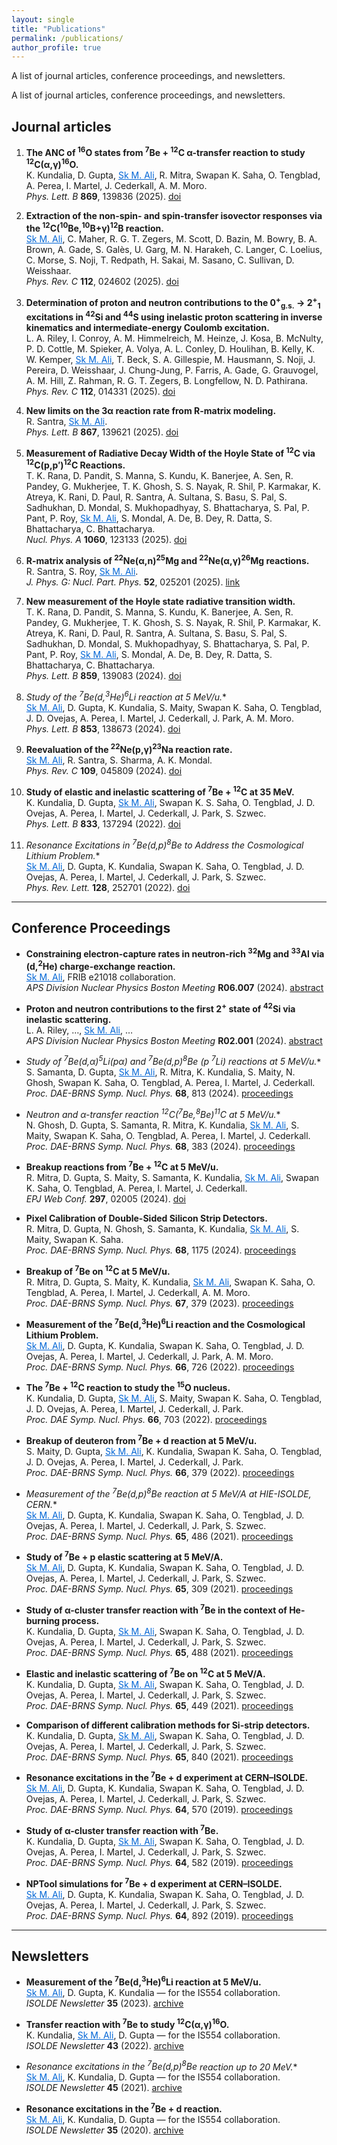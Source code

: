 ```yaml
---
layout: single
title: "Publications"
permalink: /publications/
author_profile: true
---
```

A list of journal articles, conference proceedings, and newsletters.

<style>
.me { color:#0366d6; text-decoration: underline; }
</style>

A list of journal articles, conference proceedings, and newsletters.

## Journal articles

1. **The ANC of <sup>16</sup>O states from <sup>7</sup>Be + <sup>12</sup>C α-transfer reaction to study <sup>12</sup>C(α,γ)<sup>16</sup>O.**<br>
   K. Kundalia, D. Gupta, <span class="me">Sk M. Ali</span>, R. Mitra, Swapan K. Saha, O. Tengblad, A. Perea, I. Martel, J. Cederkall, A. M. Moro.<br>
   *Phys. Lett. B* **869**, 139836 (2025). [doi](https://doi.org/10.1016/j.physletb.2025.139836)

2. **Extraction of the non-spin- and spin-transfer isovector responses via the <sup>12</sup>C(<sup>10</sup>Be,<sup>10</sup>B+γ)<sup>12</sup>B reaction.**<br>
   <span class="me">Sk M. Ali</span>, C. Maher, R. G. T. Zegers, M. Scott, D. Bazin, M. Bowry, B. A. Brown, A. Gade, S. Galès, U. Garg, M. N. Harakeh, C. Langer, C. Loelius, C. Morse, S. Noji, T. Redpath, H. Sakai, M. Sasano, C. Sullivan, D. Weisshaar.<br>
   *Phys. Rev. C* **112**, 024602 (2025). [doi](https://doi.org/10.1103/48q9-fngt)

3. **Determination of proton and neutron contributions to the 0<sup>+</sup><sub>g.s.</sub> → 2<sup>+</sup><sub>1</sub> excitations in <sup>42</sup>Si and <sup>44</sup>S using inelastic proton scattering in inverse kinematics and intermediate-energy Coulomb excitation.**<br>
   L. A. Riley, I. Conroy, A. M. Himmelreich, M. Heinze, J. Kosa, B. McNulty, P. D. Cottle, M. Spieker, A. Volya, A. L. Conley, D. Houlihan, B. Kelly, K. W. Kemper, <span class="me">Sk M. Ali</span>, T. Beck, S. A. Gillespie, M. Hausmann, S. Noji, J. Pereira, D. Weisshaar, J. Chung-Jung, P. Farris, A. Gade, G. Grauvogel, A. M. Hill, Z. Rahman, R. G. T. Zegers, B. Longfellow, N. D. Pathirana.<br>
   *Phys. Rev. C* **112**, 014331 (2025). [doi](https://doi.org/10.1103/b8xj-ycqk)

4. **New limits on the 3α reaction rate from R-matrix modeling.**<br>
   R. Santra, <span class="me">Sk M. Ali</span>.<br>
   *Phys. Lett. B* **867**, 139621 (2025). [doi](https://doi.org/10.1016/j.physletb.2025.139621)

5. **Measurement of Radiative Decay Width of the Hoyle State of <sup>12</sup>C via <sup>12</sup>C(p,p′)<sup>12</sup>C Reactions.**<br>
   T. K. Rana, D. Pandit, S. Manna, S. Kundu, K. Banerjee, A. Sen, R. Pandey, G. Mukherjee, T. K. Ghosh, S. S. Nayak, R. Shil, P. Karmakar, K. Atreya, K. Rani, D. Paul, R. Santra, A. Sultana, S. Basu, S. Pal, S. Sadhukhan, D. Mondal, S. Mukhopadhyay, S. Bhattacharya, S. Pal, P. Pant, P. Roy, <span class="me">Sk M. Ali</span>, S. Mondal, A. De, B. Dey, R. Datta, S. Bhattacharya, C. Bhattacharya.<br>
   *Nucl. Phys. A* **1060**, 123133 (2025). [doi](https://doi.org/10.1016/j.nuclphysa.2025.123133)

6. **R-matrix analysis of <sup>22</sup>Ne(α,n)<sup>25</sup>Mg and <sup>22</sup>Ne(α,γ)<sup>26</sup>Mg reactions.**<br>
   R. Santra, S. Roy, <span class="me">Sk M. Ali</span>.<br>
   *J. Phys. G: Nucl. Part. Phys.* **52**, 025201 (2025). [link](https://iopscience.iop.org/article/10.1088/1361-6471/ad99ec)

7. **New measurement of the Hoyle state radiative transition width.**<br>
   T. K. Rana, D. Pandit, S. Manna, S. Kundu, K. Banerjee, A. Sen, R. Pandey, G. Mukherjee, T. K. Ghosh, S. S. Nayak, R. Shil, P. Karmakar, K. Atreya, K. Rani, D. Paul, R. Santra, A. Sultana, S. Basu, S. Pal, S. Sadhukhan, D. Mondal, S. Mukhopadhyay, S. Bhattacharya, S. Pal, P. Pant, P. Roy, <span class="me">Sk M. Ali</span>, S. Mondal, A. De, B. Dey, R. Datta, S. Bhattacharya, C. Bhattacharya.<br>
   *Phys. Lett. B* **859**, 139083 (2024). [doi](https://doi.org/10.1016/j.physletb.2024.139083)

8. **Study of the <sup>7</sup>Be(d,<sup>3</sup>He)<sup>6</sup>Li* reaction at 5 MeV/u.**<br>
   <span class="me">Sk M. Ali</span>, D. Gupta, K. Kundalia, S. Maity, Swapan K. Saha, O. Tengblad, J. D. Ovejas, A. Perea, I. Martel, J. Cederkall, J. Park, A. M. Moro.<br>
   *Phys. Lett. B* **853**, 138673 (2024). [doi](https://doi.org/10.1016/j.physletb.2024.138673)

9. **Reevaluation of the <sup>22</sup>Ne(p,γ)<sup>23</sup>Na reaction rate.**<br>
   <span class="me">Sk M. Ali</span>, R. Santra, S. Sharma, A. K. Mondal.<br>
   *Phys. Rev. C* **109**, 045809 (2024). [doi](https://doi.org/10.1103/PhysRevC.109.045809)

10. **Study of elastic and inelastic scattering of <sup>7</sup>Be + <sup>12</sup>C at 35 MeV.**<br>
    K. Kundalia, D. Gupta, <span class="me">Sk M. Ali</span>, Swapan K. S. Saha, O. Tengblad, J. D. Ovejas, A. Perea, I. Martel, J. Cederkall, J. Park, S. Szwec.<br>
    *Phys. Lett. B* **833**, 137294 (2022). [doi](https://doi.org/10.1016/j.physletb.2022.137294)

11. **Resonance Excitations in <sup>7</sup>Be(d,p)<sup>8</sup>Be* to Address the Cosmological Lithium Problem.**<br>
    <span class="me">Sk M. Ali</span>, D. Gupta, K. Kundalia, Swapan K. Saha, O. Tengblad, J. D. Ovejas, A. Perea, I. Martel, J. Cederkall, J. Park, S. Szwec.<br>
    *Phys. Rev. Lett.* **128**, 252701 (2022). [doi](https://doi.org/10.1103/PhysRevLett.128.252701)

---

## Conference Proceedings

- **Constraining electron-capture rates in neutron-rich <sup>32</sup>Mg and <sup>33</sup>Al via (d,<sup>2</sup>He) charge-exchange reaction.**<br>
  <span class="me">Sk M. Ali</span>, FRIB e21018 collaboration.<br>
  *APS Division Nuclear Physics Boston Meeting* **R06.007** (2024). [abstract](https://ui.adsabs.harvard.edu/abs/2024APS..DNPR06007A/abstract)

- **Proton and neutron contributions to the first 2<sup>+</sup> state of <sup>42</sup>Si via inelastic scattering.**<br>
  L. A. Riley, …, <span class="me">Sk M. Ali</span>, …<br>
  *APS Division Nuclear Physics Boston Meeting* **R02.001** (2024). [abstract](https://ui.adsabs.harvard.edu/abs/2024APS..DNPR02001A/abstract)

- **Study of <sup>7</sup>Be(d,α)<sup>5</sup>Li(pα) and <sup>7</sup>Be(d,p)<sup>8</sup>Be* (p <sup>7</sup>Li) reactions at 5 MeV/u.**<br>
  S. Samanta, D. Gupta, <span class="me">Sk M. Ali</span>, R. Mitra, K. Kundalia, S. Maity, N. Ghosh, Swapan K. Saha, O. Tengblad, A. Perea, I. Martel, J. Cederkall.<br>
  *Proc. DAE-BRNS Symp. Nucl. Phys.* **68**, 813 (2024). [proceedings](http://www.sympnp.org/proceedings/)

- **Neutron and α-transfer reaction <sup>12</sup>C(<sup>7</sup>Be,<sup>8</sup>Be)<sup>11</sup>C* at 5 MeV/u.**<br>
  N. Ghosh, D. Gupta, S. Samanta, R. Mitra, K. Kundalia, <span class="me">Sk M. Ali</span>, S. Maity, Swapan K. Saha, O. Tengblad, A. Perea, I. Martel, J. Cederkall.<br>
  *Proc. DAE-BRNS Symp. Nucl. Phys.* **68**, 383 (2024). [proceedings](http://www.sympnp.org/proceedings/)

- **Breakup reactions from <sup>7</sup>Be + <sup>12</sup>C at 5 MeV/u.**<br>
  R. Mitra, D. Gupta, S. Maity, S. Samanta, K. Kundalia, <span class="me">Sk M. Ali</span>, Swapan K. Saha, O. Tengblad, A. Perea, I. Martel, J. Cederkall.<br>
  *EPJ Web Conf.* **297**, 02005 (2024). [doi](https://doi.org/10.1051/epjconf/202429702005)

- **Pixel Calibration of Double-Sided Silicon Strip Detectors.**<br>
  R. Mitra, D. Gupta, N. Ghosh, S. Samanta, K. Kundalia, <span class="me">Sk M. Ali</span>, S. Maity, Swapan K. Saha.<br>
  *Proc. DAE-BRNS Symp. Nucl. Phys.* **68**, 1175 (2024). [proceedings](http://www.sympnp.org/proceedings/)

- **Breakup of <sup>7</sup>Be on <sup>12</sup>C at 5 MeV/u.**<br>
  R. Mitra, D. Gupta, S. Maity, K. Kundalia, <span class="me">Sk M. Ali</span>, Swapan K. Saha, O. Tengblad, A. Perea, I. Martel, J. Cederkall, A. M. Moro.<br>
  *Proc. DAE-BRNS Symp. Nucl. Phys.* **67**, 379 (2023). [proceedings](http://www.sympnp.org/proceedings/)

- **Measurement of the <sup>7</sup>Be(d,<sup>3</sup>He)<sup>6</sup>Li reaction and the Cosmological Lithium Problem.**<br>
  <span class="me">Sk M. Ali</span>, D. Gupta, K. Kundalia, Swapan K. Saha, O. Tengblad, J. D. Ovejas, A. Perea, I. Martel, J. Cederkall, J. Park, A. M. Moro.<br>
  *Proc. DAE-BRNS Symp. Nucl. Phys.* **66**, 726 (2022). [proceedings](http://www.sympnp.org/proceedings/)

- **The <sup>7</sup>Be + <sup>12</sup>C reaction to study the <sup>15</sup>O nucleus.**<br>
  K. Kundalia, D. Gupta, <span class="me">Sk M. Ali</span>, S. Maity, Swapan K. Saha, O. Tengblad, J. D. Ovejas, A. Perea, I. Martel, J. Cederkall, J. Park.<br>
  *Proc. DAE Symp. Nucl. Phys.* **66**, 703 (2022). [proceedings](http://www.sympnp.org/proceedings/)

- **Breakup of deuteron from <sup>7</sup>Be + d reaction at 5 MeV/u.**<br>
  S. Maity, D. Gupta, <span class="me">Sk M. Ali</span>, K. Kundalia, Swapan K. Saha, O. Tengblad, J. D. Ovejas, A. Perea, I. Martel, J. Cederkall, J. Park.<br>
  *Proc. DAE-BRNS Symp. Nucl. Phys.* **66**, 379 (2022). [proceedings](http://www.sympnp.org/proceedings/)

- **Measurement of the <sup>7</sup>Be(d,p)<sup>8</sup>Be* reaction at 5 MeV/A at HIE-ISOLDE, CERN.**<br>
  <span class="me">Sk M. Ali</span>, D. Gupta, K. Kundalia, Swapan K. Saha, O. Tengblad, J. D. Ovejas, A. Perea, I. Martel, J. Cederkall, J. Park, S. Szwec.<br>
  *Proc. DAE-BRNS Symp. Nucl. Phys.* **65**, 486 (2021). [proceedings](http://www.sympnp.org/proceedings/)

- **Study of <sup>7</sup>Be + p elastic scattering at 5 MeV/A.**<br>
  <span class="me">Sk M. Ali</span>, D. Gupta, K. Kundalia, Swapan K. Saha, O. Tengblad, J. D. Ovejas, A. Perea, I. Martel, J. Cederkall, J. Park, S. Szwec.<br>
  *Proc. DAE-BRNS Symp. Nucl. Phys.* **65**, 309 (2021). [proceedings](http://www.sympnp.org/proceedings/)

- **Study of α-cluster transfer reaction with <sup>7</sup>Be in the context of He-burning process.**<br>
  K. Kundalia, D. Gupta, <span class="me">Sk M. Ali</span>, Swapan K. Saha, O. Tengblad, J. D. Ovejas, A. Perea, I. Martel, J. Cederkall, J. Park, S. Szwec.<br>
  *Proc. DAE-BRNS Symp. Nucl. Phys.* **65**, 488 (2021). [proceedings](http://www.sympnp.org/proceedings/)

- **Elastic and inelastic scattering of <sup>7</sup>Be on <sup>12</sup>C at 5 MeV/A.**<br>
  K. Kundalia, D. Gupta, <span class="me">Sk M. Ali</span>, Swapan K. Saha, O. Tengblad, J. D. Ovejas, A. Perea, I. Martel, J. Cederkall, J. Park, S. Szwec.<br>
  *Proc. DAE-BRNS Symp. Nucl. Phys.* **65**, 449 (2021). [proceedings](http://www.sympnp.org/proceedings/)

- **Comparison of different calibration methods for Si-strip detectors.**<br>
  K. Kundalia, D. Gupta, <span class="me">Sk M. Ali</span>, Swapan K. Saha, O. Tengblad, J. D. Ovejas, A. Perea, I. Martel, J. Cederkall, J. Park, S. Szwec.<br>
  *Proc. DAE-BRNS Symp. Nucl. Phys.* **65**, 840 (2021). [proceedings](http://www.sympnp.org/proceedings/)

- **Resonance excitations in the <sup>7</sup>Be + d experiment at CERN–ISOLDE.**<br>
  <span class="me">Sk M. Ali</span>, D. Gupta, K. Kundalia, Swapan K. Saha, O. Tengblad, J. D. Ovejas, A. Perea, I. Martel, J. Cederkall, J. Park, S. Szwec.<br>
  *Proc. DAE-BRNS Symp. Nucl. Phys.* **64**, 570 (2019). [proceedings](http://www.sympnp.org/proceedings/)

- **Study of α-cluster transfer reaction with <sup>7</sup>Be.**<br>
  K. Kundalia, D. Gupta, <span class="me">Sk M. Ali</span>, Swapan K. Saha, O. Tengblad, J. D. Ovejas, A. Perea, I. Martel, J. Cederkall, J. Park, S. Szwec.<br>
  *Proc. DAE-BRNS Symp. Nucl. Phys.* **64**, 582 (2019). [proceedings](http://www.sympnp.org/proceedings/)

- **NPTool simulations for <sup>7</sup>Be + d experiment at CERN–ISOLDE.**<br>
  <span class="me">Sk M. Ali</span>, D. Gupta, K. Kundalia, Swapan K. Saha, O. Tengblad, J. D. Ovejas, A. Perea, I. Martel, J. Cederkall, J. Park, S. Szwec.<br>
  *Proc. DAE-BRNS Symp. Nucl. Phys.* **64**, 892 (2019). [proceedings](http://www.sympnp.org/proceedings/)

---

## Newsletters

- **Measurement of the <sup>7</sup>Be(d,<sup>3</sup>He)<sup>6</sup>Li reaction at 5 MeV/u.**<br>
  <span class="me">Sk M. Ali</span>, D. Gupta, K. Kundalia — for the IS554 collaboration.<br>
  *ISOLDE Newsletter* **35** (2023). [archive](https://isolde.web.cern.ch/isolde-newsletter-archive)

- **Transfer reaction with <sup>7</sup>Be to study <sup>12</sup>C(α,γ)<sup>16</sup>O.**<br>
  K. Kundalia, <span class="me">Sk M. Ali</span>, D. Gupta — for the IS554 collaboration.<br>
  *ISOLDE Newsletter* **43** (2022). [archive](https://isolde.web.cern.ch/isolde-newsletter-archive)

- **Resonance excitations in the <sup>7</sup>Be(d,p)<sup>8</sup>Be* reaction up to 20 MeV.**<br>
  <span class="me">Sk M. Ali</span>, K. Kundalia, D. Gupta — for the IS554 collaboration.<br>
  *ISOLDE Newsletter* **45** (2021). [archive](https://isolde.web.cern.ch/isolde-newsletter-archive)

- **Resonance excitations in the <sup>7</sup>Be + d reaction.**<br>
  <span class="me">Sk M. Ali</span>, K. Kundalia, D. Gupta — for the IS554 collaboration.<br>
  *ISOLDE Newsletter* **35** (2020). [archive](https://isolde.web.cern.ch/isolde-newsletter-archive)


